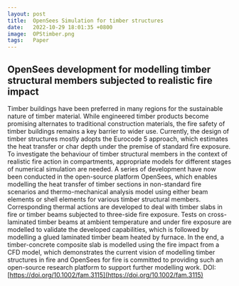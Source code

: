 ```yaml
---
layout: post
title:  OpenSees Simulation for timber structures
date:   2022-10-29 18:01:35 +0800
image:  OPStimber.png
tags:   Paper
---
```

## OpenSees development for modelling timber structural members subjected to realistic fire impact
Timber buildings have been preferred in many regions for the sustainable nature of timber material. While engineered timber products become promising alternates to traditional construction materials, the fire safety of timber buildings remains a key barrier to wider use. Currently, the design of timber structures mostly adopts the Eurocode 5 approach, which estimates the heat transfer or char depth under the premise of standard fire exposure. To investigate the behaviour of timber structural members in the context of realistic fire action in compartments, appropriate models for different stages of numerical simulation are needed. A series of development have now been conducted in the open-source platform OpenSees, which enables modelling the heat transfer of timber sections in non-standard fire scenarios and thermo-mechanical analysis model using either beam elements or shell elements for various timber structural members. Corresponding thermal actions are developed to deal with timber slabs in fire or timber beams subjected to three-side fire exposure. Tests on cross-laminated timber beams at ambient temperature and under fire exposure are modelled to validate the developed capabilities, which is followed by modelling a glued laminated timber beam heated by furnace. In the end, a timber-concrete composite slab is modelled using the fire impact from a CFD model, which demonstrates the current vision of modelling timber structures in fire and OpenSees for fire is committed to providing such an open-source research platform to support further modelling work.
DOI:[https://doi.org/10.1002/fam.3115](https://doi.org/10.1002/fam.3115)